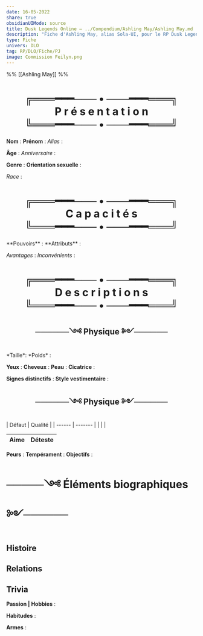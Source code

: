 ```yaml
---
date: 16-05-2022
share: true
obsidianUIMode: source
title: Dusk Legends Online — ../Compendium/Ashling May/Ashling May.md
description: "Fiche d'Ashling May, alias Sola-UI, pour le RP Dusk Legends Online, un RP sur MMORPGVR."
type: Fiche
univers: DLO
tag: RP/DLO/Fiche/PJ
image: Commission Feilyn.png
---
```


%% [[Ashling May]] %%

<h1 style="text-align:center">╔═══━━━─── • ───━━━═══╗<br>
P r é s e n t a t i o n <br>
╚═══━━━─── • ───━━━═══╝</h1>

**Nom** : 
**Prénom** : 
*Alias* : 

**Âge** :
*Anniversaire* :

**Genre** : 
**Orientation sexuelle** : 

*Race* :

<h1 style="text-align:center">╔═══━━━─── • ───━━━═══╗<br>
C a p a c i t é s<br>
╚═══━━━─── • ───━━━═══╝</h1>
**Pouvoirs** : 
**Attributs** : 

*Avantages* : 
*Inconvénients* :

<h1 style="text-align:center">╔═══━━━─── • ───━━━═══╗<br>
D e s c r i p t i o n s<br>
╚═══━━━─── • ───━━━═══╝</h1>
<h2 style="text-align:center">──────༺ Physique ༻──────</h2>
*Taille*: 
*Poids* : 

**Yeux** : 
**Cheveux** : 
**Peau** : 
**Cicatrice** : 

**Signes distinctifs** :
**Style vestimentaire** : 


<h2 style="text-align:center">──────༺ Physique ༻──────</h2>
| Défaut | Qualité |
| ------ | ------- |
|        |         |

| Aime | Déteste |
| ---- | ------- |

**Peurs** : 
**Tempérament** : 
**Objectifs** : 

# ─────༺ Éléments biographiques ༻────── 

## Histoire

## Relations

## Trivia

**Passion | Hobbies** :

**Habitudes** :

**Armes** :
